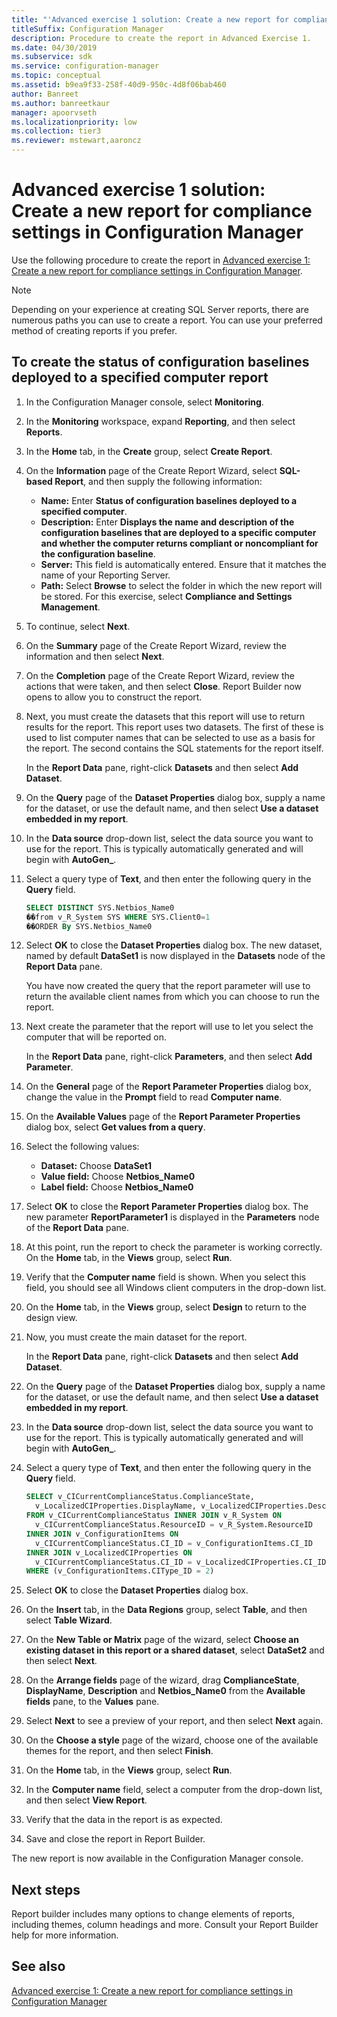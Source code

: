 ```yaml
---
title: "'Advanced exercise 1 solution: Create a new report for compliance settings'"
titleSuffix: Configuration Manager
description: Procedure to create the report in Advanced Exercise 1.
ms.date: 04/30/2019
ms.subservice: sdk
ms.service: configuration-manager
ms.topic: conceptual
ms.assetid: b9ea9f33-258f-40d9-950c-4d8f06bab460
author: Banreet
ms.author: banreetkaur
manager: apoorvseth
ms.localizationpriority: low
ms.collection: tier3
ms.reviewer: mstewart,aaroncz 
---
```


# Advanced exercise 1 solution: Create a new report for compliance settings in Configuration Manager

Use the following procedure to create the report in [Advanced exercise 1: Create a new report for compliance settings in Configuration Manager](advanced-exercise-1-create-new-report-compliance-settings-configuration-manager.md).

> [!NOTE]
> Depending on your experience at creating SQL Server reports, there are numerous paths you can use to create a report. You can use your preferred method of creating reports if you prefer.

## To create the status of configuration baselines deployed to a specified computer report

1. In the Configuration Manager console, select **Monitoring**.
1. In the **Monitoring** workspace, expand **Reporting**, and then select **Reports**.
1. In the **Home** tab, in the **Create** group, select **Create Report**.
1. On the **Information** page of the Create Report Wizard, select **SQL-based Report**, and then supply the following information:
    
   - **Name:** Enter **Status of configuration baselines deployed to a specified computer**.
   - **Description:** Enter **Displays the name and description of the configuration baselines that are deployed to a specific computer and whether the computer returns compliant or noncompliant for the configuration baseline**.
   - **Server:** This field is automatically entered. Ensure that it matches the name of your Reporting Server.
   - **Path:** Select **Browse** to select the folder in which the new report will be stored. For this exercise, select **Compliance and Settings Management**.
    
1. To continue, select **Next**.
1. On the **Summary** page of the Create Report Wizard, review the information and then select **Next**.
1. On the **Completion** page of the Create Report Wizard, review the actions that were taken, and then select **Close**. Report Builder now opens to allow you to construct the report.
1. Next, you must create the datasets that this report will use to return results for the report. This report uses two datasets. The first of these is used to list computer names that can be selected to use as a basis for the report. The second contains the SQL statements for the report itself.
    
   In the **Report Data** pane, right-click **Datasets** and then select **Add Dataset**.
    
1. On the **Query** page of the **Dataset Properties** dialog box, supply a name for the dataset, or use the default name, and then select **Use a dataset embedded in my report**.
1. In the **Data source** drop-down list, select the data source you want to use for the report. This is typically automatically generated and will begin with **AutoGen_**.
1. Select a query type of **Text**, and then enter the following query in the **Query** field.

   ```sql    
   SELECT DISTINCT SYS.Netbios_Name0 
   ��from v_R_System SYS WHERE SYS.Client0=1 
   ��ORDER By SYS.Netbios_Name0
   ```

1. Select **OK** to close the **Dataset Properties** dialog box. The new dataset, named by default **DataSet1** is now displayed in the **Datasets** node of the **Report Data** pane.
    
   You have now created the query that the report parameter will use to return the available client names from which you can choose to run the report.
    
1. Next create the parameter that the report will use to let you select the computer that will be reported on.
    
   In the **Report Data** pane, right-click **Parameters**, and then select **Add Parameter**.
    
1. On the **General** page of the **Report Parameter Properties** dialog box, change the value in the **Prompt** field to read **Computer name**.
1. On the **Available Values** page of the **Report Parameter Properties** dialog box, select **Get values from a query**.
1. Select the following values:
    
   - **Dataset:** Choose **DataSet1**
   - **Value field:** Choose **Netbios_Name0**
   - **Label field:** Choose **Netbios_Name0**
    
1. Select **OK** to close the **Report Parameter Properties** dialog box. The new parameter **ReportParameter1** is displayed in the **Parameters** node of the **Report Data** pane.
1. At this point, run the report to check the parameter is working correctly. On the **Home** tab, in the **Views** group, select **Run**.
1. Verify that the **Computer name** field is shown. When you select this field, you should see all Windows client computers in the drop-down list.
1. On the **Home** tab, in the **Views** group, select **Design** to return to the design view.
1. Now, you must create the main dataset for the report.
    
   In the **Report Data** pane, right-click **Datasets** and then select **Add Dataset**.
    
1. On the **Query** page of the **Dataset Properties** dialog box, supply a name for the dataset, or use the default name, and then select **Use a dataset embedded in my report**.
1. In the **Data source** drop-down list, select the data source you want to use for the report. This is typically automatically generated and will begin with **AutoGen_**.
1. Select a query type of **Text**, and then enter the following query in the **Query** field.

   ```sql    
   SELECT v_CICurrentComplianceStatus.ComplianceState, 
     v_LocalizedCIProperties.DisplayName, v_LocalizedCIProperties.Description, v_R_System.Netbios_Name0 
   FROM v_CICurrentComplianceStatus INNER JOIN v_R_System ON 
     v_CICurrentComplianceStatus.ResourceID = v_R_System.ResourceID 
   INNER JOIN v_ConfigurationItems ON 
     v_CICurrentComplianceStatus.CI_ID = v_ConfigurationItems.CI_ID 
   INNER JOIN v_LocalizedCIProperties ON 
     v_CICurrentComplianceStatus.CI_ID = v_LocalizedCIProperties.CI_ID 
   WHERE (v_ConfigurationItems.CIType_ID = 2) 
   ```

1. Select **OK** to close the **Dataset Properties** dialog box.
1. On the **Insert** tab, in the **Data Regions** group, select **Table**, and then select **Table Wizard**.
1. On the **New Table or Matrix** page of the wizard, select **Choose an existing dataset in this report or a shared dataset**, select **DataSet2** and then select **Next**.
1. On the **Arrange fields** page of the wizard, drag **ComplianceState**, **DisplayName**, **Description** and **Netbios_Name0** from the **Available fields** pane, to the **Values** pane.
1. Select **Next** to see a preview of your report, and then select **Next** again.
1. On the **Choose a style** page of the wizard, choose one of the available themes for the report, and then select **Finish**.
1. On the **Home** tab, in the **Views** group, select **Run**.
1. In the **Computer name** field, select a computer from the drop-down list, and then select **View Report**.
1. Verify that the data in the report is as expected.
1. Save and close the report in Report Builder.

The new report is now available in the Configuration Manager console.
    
## Next steps

Report builder includes many options to change elements of reports, including themes, column headings and more. Consult your Report Builder help for more information.

## See also

[Advanced exercise 1: Create a new report for compliance settings in Configuration Manager](advanced-exercise-1-create-new-report-compliance-settings-configuration-manager.md)
